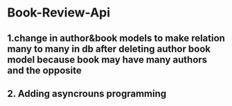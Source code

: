 # Book-Review-Api
## 1.change in author&book models to make relation many to many in db after deleting author book model because book may have many authors and the opposite  
## 2. Adding asyncrouns programming 
